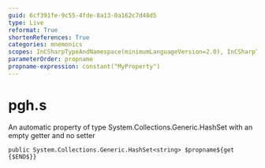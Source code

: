 ```yaml
---
guid: 6cf391fe-9c55-4fde-8a13-0a162c7d48d5
type: Live
reformat: True
shortenReferences: True
categories: mnemonics
scopes: InCSharpTypeAndNamespace(minimumLanguageVersion=2.0), InCSharpTypeMember(minimumLanguageVersion=2.0)
parameterOrder: propname
propname-expression: constant("MyProperty")
---
```


# pgh.s

An automatic property of type System.Collections.Generic.HashSet<string> with an empty getter and no setter

```
public System.Collections.Generic.HashSet<string> $propname${get {$END$}}
```
